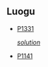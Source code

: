 ## Luogu
- [P1331](https://www.luogu.com.cn/problem/P1331)

    [$solution$](/luogu/P1331.cpp)

- [P1141](https://www.luogu.com.cn/problem/P1141)

    